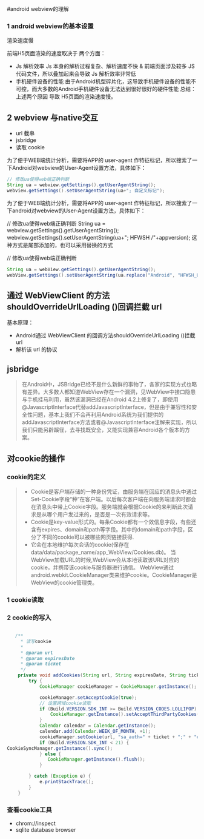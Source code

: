 #android webview的理解

### 1 android webview的基本设置

渲染速度慢

前端H5页面渲染的速度取决于 两个方面：

- Js 解析效率
Js 本身的解析过程复杂、解析速度不快 & 前端页面涉及较多 JS 代码文件，所以叠加起来会导致 Js 解析效率非常低
- 手机硬件设备的性能
由于Android机型碎片化，这导致手机硬件设备的性能不可控，而大多数的Android手机硬件设备无法达到很好很好的硬件性能
总结：上述两个原因 导致 H5页面的渲染速度慢。


## 2 webview 与native交互

- url 截串
- jsbridge
- 读取 cookie



为了便于WEB端统计分析，需要将APP的 user-agent 作特征标记，所以搜索了一下Android对webview的User-Agent设置方法，具体如下：

``` java  view plain copy 
// 修改ua使得web端正确判断  
String ua = webview.getSettings().getUserAgentString();  
webview.getSettings().setUserAgentString(ua+"; 自定义标记"); 
``` 

为了便于WEB端统计分析，需要将APP的 user-agent 作特征标记，所以搜索了一下android对webview的User-Agent设置方法，具体如下：



// 修改ua使得web端正确判断
String ua = webview.getSettings().getUserAgentString();
webview.getSettings().setUserAgentString(ua+"; HFWSH /"+appversion);
这种方式是尾部添加的，也可以采用替换的方式



// 修改ua使得web端正确判断

``` java
String ua = webView.getSettings().getUserAgentString();
webView.getSettings().setUserAgentString(ua.replace("Android", "HFWSH_USER Android"));

```

## 通过 WebViewClient 的方法shouldOverrideUrlLoading ()回调拦截 url

基本原理：

- Android通过 WebViewClient 的回调方法shouldOverrideUrlLoading ()拦截 url
- 解析该 url 的协议

## jsbridge
> 在Android中，JSBridge已经不是什么新鲜的事物了，各家的实现方式也略有差异。大多数人都知道WebView存在一个漏洞，见WebView中接口隐患与手机挂马利用，虽然该漏洞已经在Android 4.2上修复了，即使用@JavascriptInterface代替addJavascriptInterface，但是由于兼容性和安全性问题，基本上我们不会再利用Android系统为我们提供的addJavascriptInterface方法或者@JavascriptInterface注解来实现，所以我们只能另辟蹊径，去寻找既安全，又能实现兼容Android各个版本的方案。



## 对cookie的操作 


### cookie的定义
> -  Cookie是客户端存储的一种身份凭证，由服务端在回应的消息头中通过Set-Cookie字段“种”在客户端。以后每次客户端在向服务端请求时都会在消息头中带上Cookie字段。服务端就会根据Cookie的来判断此次请求是从哪个用户发过来的，是否是一次有效请求等。
> - Cookie是key-value形式的。每条Cookie都有一个效信息字段，有些还含有expires、domain和path等字段。其中的domain和path字段，区分了不同的cookie可以被哪些网页链接获得.
> - 它会在本地维护每次会话的cookie(保存在data/data/package_name/app_WebView/Cookies.db)。 当WebView加载URL的时候,WebView会从本地读取该URL对应的cookie，并携带该cookie与服务器进行通信。 
WebView通过android.webkit.CookieManager类来维护cookie。CookieManager是WebView的cookie管理类。

### 1 cookie读取

### 2 cookie的写入
``` java

   /**
     * 读写cookie
     *
     * @param url
     * @param expiresDate
     * @param ticket
     */
    private void addCookies(String url, String expiresDate, String ticket) {
        try {
            CookieManager cookieManager = CookieManager.getInstance();

            cookieManager.setAcceptCookie(true);
            // 设置跨域cookie读取
            if (Build.VERSION.SDK_INT >= Build.VERSION_CODES.LOLLIPOP) {
                CookieManager.getInstance().setAcceptThirdPartyCookies(mWebView, true);
            }
            Calendar calendar = Calendar.getInstance();
            calendar.add(Calendar.WEEK_OF_MONTH, +1);
            cookieManager.setCookie(url, "sa_auth=" + ticket + ";" + "expires=" + calendar.getTime().toString() + ";" + "domain=" + ".elong.com" + ";" + "Path=/" + ";");
            if (Build.VERSION.SDK_INT < 21) {
CookieSyncManager.getInstance().sync();
            } else {
               CookieManager.getInstance().flush();
            }

        } catch (Exception e) {
            e.printStackTrace();
        }
    }

```

### 查看cookie工具
- chrom://inspect
- sqlite database browser




 